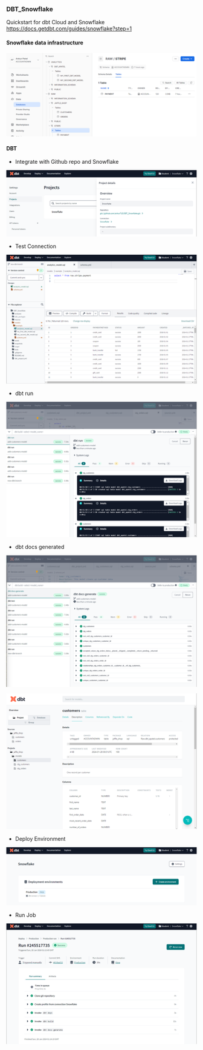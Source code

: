 ### DBT_Snowflake

Quickstart for dbt Cloud and Snowflake  
https://docs.getdbt.com/guides/snowflake?step=1

#### Snowflake data infrastructure  
<p><img src="https://github.com/ankur715/DBT_Snowflake/blob/main/pics/SF_db.png"></p>

#### DBT  
- Integrate with Github repo and Snowflake  
<p><img src="https://github.com/ankur715/DBT_Snowflake/blob/main/pics/dbt_project_integration.png"></p>

- Test Connection  
<p><img src="https://github.com/ankur715/DBT_Snowflake/blob/main/pics/DBT_query.png"></p>

- dbt run  
<p><img src="https://github.com/ankur715/DBT_Snowflake/blob/main/pics/dbt_run.png"></p>

- dbt docs generated  
<p><img src="https://github.com/ankur715/DBT_Snowflake/blob/main/pics/dbt_docs_generate.png"></p>
<p><img src="https://github.com/ankur715/DBT_Snowflake/blob/main/pics/dbt_docs_generated_details.png"></p>

- Deploy Environment  
<p><img src="https://github.com/ankur715/DBT_Snowflake/blob/main/pics/dbt_deploy_environment_Production.png"></p>

- Run Job  
<p><img src="https://github.com/ankur715/DBT_Snowflake/blob/main/pics/dbt_Production_Run.png"></p>
